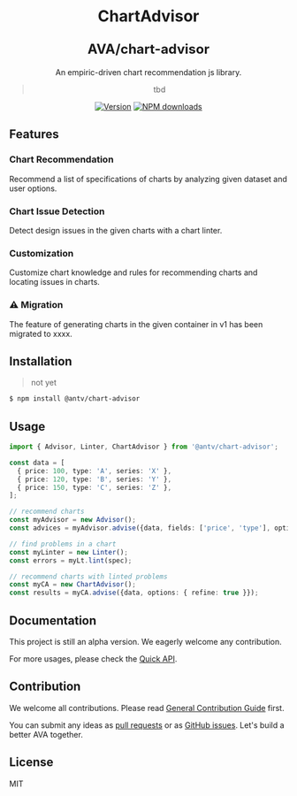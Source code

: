 <h1 align="center">
  <p>ChartAdvisor</p>
  <span style="font-size: 24px;">AVA/chart-advisor</span>
</h1>

<div align="center">

An empiric-driven chart recommendation js library.

> tbd

[![Version](https://badgen.net/npm/v/@antv/chart-advisor)](https://www.npmjs.com/@antv/chart-advisor)
[![NPM downloads](http://img.shields.io/npm/dm/@antv/chart-advisor.svg)](http://npmjs.com/@antv/chart-advisor)
</div>

## Features 

### Chart Recommendation

Recommend a list of specifications of charts by analyzing given dataset and user options.

### Chart Issue Detection

Detect design issues in the given charts with a chart linter.

### Customization

Customize chart knowledge and rules for recommending charts and locating issues in charts.

### ⚠️ Migration

The feature of generating charts in the given container in v1 has been migrated to xxxx.

## Installation

> not yet

```bash
$ npm install @antv/chart-advisor
```

## Usage

```ts
import { Advisor, Linter, ChartAdvisor } from '@antv/chart-advisor';

const data = [
  { price: 100, type: 'A', series: 'X' },
  { price: 120, type: 'B', series: 'Y' },
  { price: 150, type: 'C', series: 'Z' },
];

// recommend charts
const myAdvisor = new Advisor();
const advices = myAdvisor.advise({data, fields: ['price', 'type'], options: { refine: true }});

// find problems in a chart
const myLinter = new Linter();
const errors = myLt.lint(spec);

// recommend charts with linted problems
const myCA = new ChartAdvisor();
const results = myCA.advise({data, options: { refine: true }});
```


## Documentation

This project is still an alpha version. We eagerly welcome any contribution.

For more usages, please check the [Quick API](./API.md).

## Contribution

We welcome all contributions. Please read [General Contribution Guide](../../CONTRIBUTING.md) first.

You can submit any ideas as [pull requests](https://github.com/antvis/AVA/pulls) or as [GitHub issues](https://github.com/antvis/AVA/issues). Let's build a better AVA together.

## License

MIT
